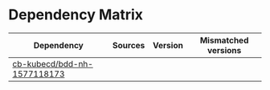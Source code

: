 # Dependency Matrix

Dependency | Sources | Version | Mismatched versions
---------- | ------- | ------- | -------------------
[cb-kubecd/bdd-nh-1577118173](https://github.com/cb-kubecd/bdd-nh-1577118173.git) |  | []() | 
